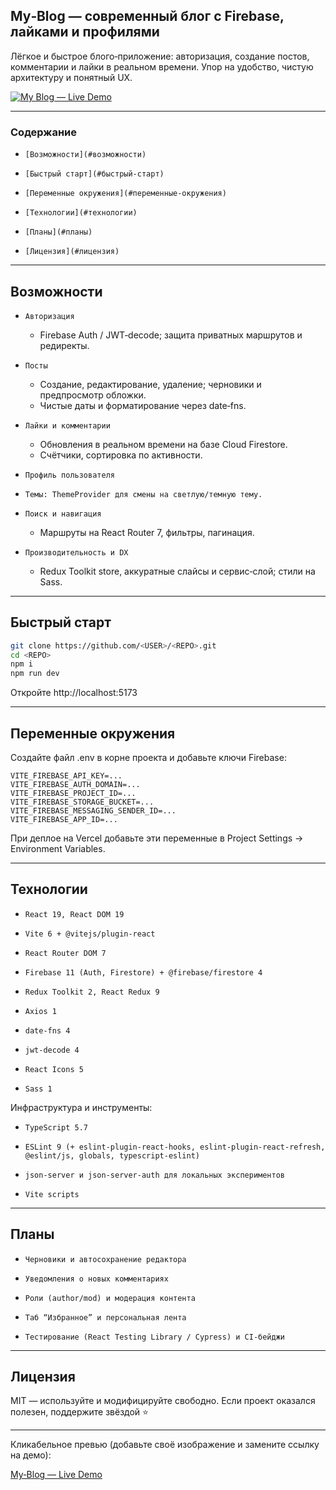 ## My‑Blog — современный блог с Firebase, лайками и профилями

Лёгкое и быстрое блого‑приложение: авторизация, создание постов, комментарии и лайки в реальном времени. Упор на удобство, чистую архитектуру и понятный UX.

[![My Blog — Live Demo](https://github.com/Vo1ka/my-blog/tree/master/src/img/preview.png)](https://my-blog-aobktpfvw-vo1kas-projects.vercel.app/ "Открыть демо на Vercel")

---

### Содержание
-     [Возможности](#возможности)
-     [Быстрый старт](#быстрый-старт)
-     [Переменные окружения](#переменные-окружения)
-     [Технологии](#технологии)
-     [Планы](#планы)
-     [Лицензия](#лицензия)

---

## Возможности

-     Авторизация
  -   Firebase Auth / JWT‑decode; защита приватных маршрутов и редиректы.
-     Посты
  -   Создание, редактирование, удаление; черновики и предпросмотр обложки.
  -   Чистые даты и форматирование через date‑fns.
-     Лайки и комментарии
  -   Обновления в реальном времени на базе Cloud Firestore.
  -   Счётчики, сортировка по активности.
-     Профиль пользователя
-     Темы: ThemeProvider для смены на светлую/темную тему.
-     Поиск и навигация
  -   Маршруты на React Router 7, фильтры, пагинация.
-     Производительность и DX
  -   Redux Toolkit store, аккуратные слайсы и сервис‑слой; стили на Sass.

---

## Быстрый старт

```bash
git clone https://github.com/<USER>/<REPO>.git
cd <REPO>
npm i
npm run dev
```

Откройте http://localhost:5173

---

## Переменные окружения

Создайте файл .env в корне проекта и добавьте ключи Firebase:

```
VITE_FIREBASE_API_KEY=...
VITE_FIREBASE_AUTH_DOMAIN=...
VITE_FIREBASE_PROJECT_ID=...
VITE_FIREBASE_STORAGE_BUCKET=...
VITE_FIREBASE_MESSAGING_SENDER_ID=...
VITE_FIREBASE_APP_ID=...
```

При деплое на Vercel добавьте эти переменные в Project Settings → Environment Variables.

---

## Технологии

-     React 19, React DOM 19
-     Vite 6 + @vitejs/plugin-react
-     React Router DOM 7
-     Firebase 11 (Auth, Firestore) + @firebase/firestore 4
-     Redux Toolkit 2, React Redux 9
-     Axios 1
-     date‑fns 4
-     jwt‑decode 4
-     React Icons 5
-     Sass 1

Инфраструктура и инструменты:
-     TypeScript 5.7
-     ESLint 9 (+ eslint‑plugin‑react‑hooks, eslint‑plugin‑react‑refresh, @eslint/js, globals, typescript‑eslint)
-     json‑server и json‑server‑auth для локальных экспериментов
-     Vite scripts

---

## Планы

-     Черновики и автосохранение редактора
-     Уведомления о новых комментариях
-     Роли (author/mod) и модерация контента
-     Таб “Избранное” и персональная лента
-     Тестирование (React Testing Library / Cypress) и CI‑бейджи

---

## Лицензия

MIT — используйте и модифицируйте свободно. Если проект оказался полезен, поддержите звёздой ⭐

---

Кликабельное превью (добавьте своё изображение и замените ссылку на демо):

[My‑Blog — Live Demo](https://my-blog-aobktpfvw-vo1kas-projects.vercel.app/)

